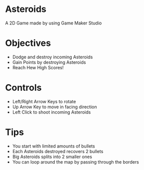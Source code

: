 # Asteroids
A 2D Game made by using Game Maker Studio

# Objectives
- Dodge and destroy incoming Asteroids
- Gain Points by destroying Asteroids
- Reach Hew High Scores!

# Controls
- Left/Right Arrow Keys to rotate
- Up Arrow Key to move in facing direction
- Left Click to shoot incoming Asteroids

# Tips
- You start with limited amounts of bullets
- Each Asteroids destroyed recovers 2 bullets
- Big Asteroids splits into 2 smaller ones
- You can loop around the map by passing through the borders
